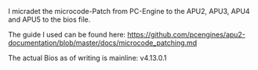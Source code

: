I micradet the microcode-Patch from PC-Engine to the APU2, APU3, APU4 and APU5 to the bios file.

The guide I used can be found here:
https://github.com/pcengines/apu2-documentation/blob/master/docs/microcode_patching.md

The actual Bios as of writing is mainline: v4.13.0.1
